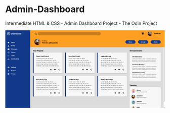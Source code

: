 # Admin-Dashboard
Intermediate HTML &amp; CSS - Admin Dashboard Project - The Odin Project

![Screenshot](./images/Screenshot%202023-09-01%20at%204.14.09%20PM.png)